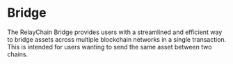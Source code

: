 # Bridge

The RelayChain Bridge provides users with a streamlined and efficient way to bridge assets across multiple blockchain networks in a single transaction. This is intended for users wanting to send the same asset between two chains.&#x20;
